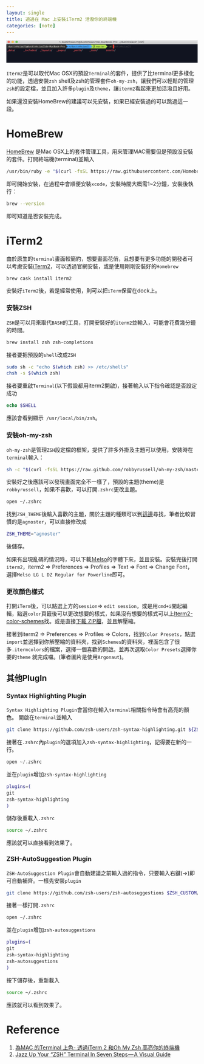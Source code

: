 ```yaml
---
layout: single
title: 透過在 Mac 上安裝iTerm2 活潑你的終端機
categories: [note]
---
```


![iterm2](/assets/images/iterm2.png)

`Iterm2`是可以取代Mac OSX的預設`Terminal`的套件，提供了比terminal更多樣化的功能，透過安裝`zsh` shell及zsh的管理套件`oh-my-zsh`，讓我們可以輕鬆的管理`zsh`的設定檔，並且加入許多`plugin`及`theme`，讓`iterm2`看起來更加活潑且好用。

如果還沒安裝HomeBrew的建議可以先安裝，如果已經安裝過的可以跳過這一段。

# HomeBrew

[HomeBrew](<https://brew.sh/index_zh-tw.html>) 是Mac OSX上的套件管理工具，用來管理MAC需要但是預設沒安裝的套件。打開終端機(terminal)並輸入

```bash
/usr/bin/ruby -e "$(curl -fsSL https://raw.githubusercontent.com/Homebrew/install/master/install)"

```

即可開始安裝，在過程中會順便安裝`xcode`，安裝時間大概需1~2分鐘，安裝後執行：

```bash
brew --version
```

即可知道是否安裝完成。

# iTerm2

由於原生的`terminal`畫面較簡約，想要畫面花俏，且想要有更多功能的開發者可以考慮安裝[iTerm2](<https://www.iterm2.com/features.html>)，可以透過官網安裝，或是使用剛剛安裝好的`Homebrew`

```bash
brew cask install iterm2
```

安裝好`iTerm2`後，若是經常使用，則可以把`iTerm`保留在dock上。

### 安裝ZSH

`ZSH`是可以用來取代`BASH`的工具，打開安裝好的`iterm2`並輸入，可能會花費幾分鐘的時間。

```bash
brew install zsh zsh-completions
```

接者要把預設的`shell`改成`ZSH`

```bash
sudo sh -c "echo $(which zsh) >> /etc/shells"
chsh -s $(which zsh)
```

接者要重啟`Terminal`(以下假設都用iterm2開啟)，接著輸入以下指令確認是否設定成功

```php
echo $SHELL
```

應該會看到顯示` /usr/local/bin/zsh`。

### 安裝oh-my-zsh

`oh-my-zsh`是管理`ZSH`設定檔的框架，提供了許多外掛及主題可以使用，安裝時在`terminal`輸入：

```bash
sh -c "$(curl -fsSL https://raw.github.com/robbyrussell/oh-my-zsh/master/tools/install.sh)"
```

安裝好之後應該可以發現畫面完全不一樣了，預設的主題(theme)是`robbyrussell`，如果不喜歡，可以打開`.zshrc`更改主題。

```bash
open ~/.zshrc
```

找到`ZSH_THEME`後輸入喜歡的主題，關於主題的種類可以到[這邊](<https://github.com/robbyrussell/oh-my-zsh/wiki/themes>)尋找，筆者比較習慣的是`agnoster`，可以直接修改成

```bash
ZSH_THEME="agnoster"
```

後儲存。

如果有出現亂碼的情況時，可以下載[Ｍelso](https://github.com/powerline/fonts/blob/master/Meslo%20Dotted/Meslo%20LG%20L%20DZ%20Regular%20for%20Powerline.ttf?raw=true)的字體下來，並且安裝。安裝完後打開`iterm2`，iterm2 => Preferences => Profiles => Text => Font => Change Font，選擇`Melso LG L DZ Regular for Powerline`即可。

### 更改顏色樣式

打開`iTerm`後，可以點選上方的`session`=> `edit session`，或是用`cmd+i`開起編輯，點選`color`頁籤後可以更改想要的樣式，如果沒有想要的樣式可以上[Iterm2-color-schemes](<https://iterm2colorschemes.com/>)找。或是直接[下載 ZIP檔](https://github.com/mbadolato/iTerm2-Color-Schemes/archive/master.zip)，並且解壓縮。

接著到iterm2 => Preferences => Profiles => Colors，找到`Color Presets`，點選`import`並選擇到你解壓縮的資料夾，找到`Schemes`的資料夾，裡面包含了很多`.itermcolors`的檔案，選擇一個喜歡的開啟。並再次選取`Color Presets`選擇你要的`theme` 就完成囉。(筆者圖片是使用`Argonaut`)。

## 其他PlugIn

### Syntax Highlighting Plugin

`Syntax Highlighting Plugin`會當你在輸入`terminal`相關指令時會有高亮的顏色。 開啟在`terminal`並輸入

```bash
git clone https://github.com/zsh-users/zsh-syntax-highlighting.git ${ZSH_CUSTOM:-~/.oh-my-zsh/custom}/plugins/zsh-syntax-highlighting
```

接著在`.zshrc`內`plugin`的選項加入`zsh-syntax-highlighting`，記得要在新的一行。

```php
open ~/.zshrc
```

並在`plugin`增加`zsh-syntax-highlighting`

```bash
plugins=(
git
zsh-syntax-highlighting
)
```

儲存後重載入`.zshrc`

```bash
source ~/.zshrc
```

應該就可以直接看到效果了。

### ZSH-AutoSuggestion Plugin

`ZSH-AutoSuggestion Plugin`會自動建議之前輸入過的指令，只要輸入右鍵(->)即可自動補齊。一樣先安裝`plugin`

```bash
git clone https://github.com/zsh-users/zsh-autosuggestions $ZSH_CUSTOM/plugins/zsh-autosuggestions
```

接著一樣打開`.zshrc`

```bash
open ~/.zshrc
```

並在`plugin`增加`zsh-autosuggestions`

```bash
plugins=(
git
zsh-syntax-highlighting
zsh-autosuggestions
)
```

按下儲存後，重新載入

```bash
source ~/.zshrc
```

應該就可以看到效果了。

# Reference
1. [為MAC 的Terminal 上色- 透過iTerm 2 和Oh My Zsh 高亮你的終端機](https://pjchender.blogspot.com/2017/02/mac-terminal-iterm-2-oh-my-zsh.html)
2. [Jazz Up Your “ZSH” Terminal In Seven Steps — A Visual Guide](https://medium.freecodecamp.org/jazz-up-your-zsh-terminal-in-seven-steps-a-visual-guide-e81a8fd59a38)